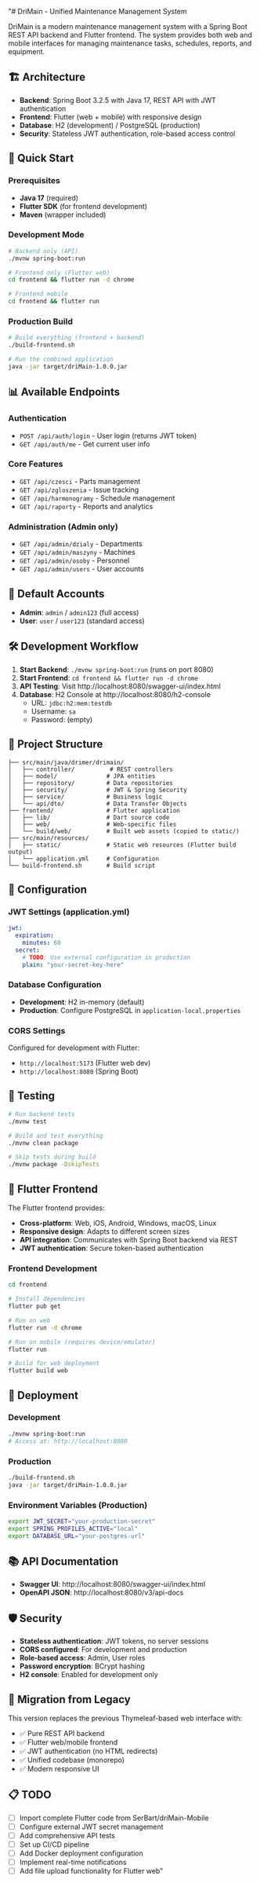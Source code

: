 "# DriMain - Unified Maintenance Management System

DriMain is a modern maintenance management system with a Spring Boot REST API backend and Flutter frontend. The system provides both web and mobile interfaces for managing maintenance tasks, schedules, reports, and equipment.

## 🏗️ Architecture

- **Backend**: Spring Boot 3.2.5 with Java 17, REST API with JWT authentication
- **Frontend**: Flutter (web + mobile) with responsive design
- **Database**: H2 (development) / PostgreSQL (production)
- **Security**: Stateless JWT authentication, role-based access control

## 🚀 Quick Start

### Prerequisites

- **Java 17** (required)
- **Flutter SDK** (for frontend development)
- **Maven** (wrapper included)

### Development Mode

```bash
# Backend only (API)
./mvnw spring-boot:run

# Frontend only (Flutter web)
cd frontend && flutter run -d chrome

# Frontend mobile
cd frontend && flutter run
```

### Production Build

```bash
# Build everything (frontend + backend)
./build-frontend.sh

# Run the combined application
java -jar target/driMain-1.0.0.jar
```

## 📊 Available Endpoints

### Authentication
- `POST /api/auth/login` - User login (returns JWT token)
- `GET /api/auth/me` - Get current user info

### Core Features
- `GET /api/czesci` - Parts management
- `GET /api/zgloszenia` - Issue tracking  
- `GET /api/harmonogramy` - Schedule management
- `GET /api/raporty` - Reports and analytics

### Administration (Admin only)
- `GET /api/admin/dzialy` - Departments
- `GET /api/admin/maszyny` - Machines
- `GET /api/admin/osoby` - Personnel
- `GET /api/admin/users` - User accounts

## 🔐 Default Accounts

- **Admin**: `admin` / `admin123` (full access)
- **User**: `user` / `user123` (standard access)

## 🛠️ Development Workflow

1. **Start Backend**: `./mvnw spring-boot:run` (runs on port 8080)
2. **Start Frontend**: `cd frontend && flutter run -d chrome`
3. **API Testing**: Visit http://localhost:8080/swagger-ui/index.html
4. **Database**: H2 Console at http://localhost:8080/h2-console
   - URL: `jdbc:h2:mem:testdb`
   - Username: `sa`
   - Password: (empty)

## 📁 Project Structure

```
├── src/main/java/drimer/drimain/
│   ├── controller/          # REST controllers
│   ├── model/              # JPA entities
│   ├── repository/         # Data repositories
│   ├── security/           # JWT & Spring Security
│   ├── service/            # Business logic
│   └── api/dto/            # Data Transfer Objects
├── frontend/               # Flutter application
│   ├── lib/                # Dart source code
│   ├── web/                # Web-specific files
│   └── build/web/          # Built web assets (copied to static/)
├── src/main/resources/
│   ├── static/             # Static web resources (Flutter build output)
│   └── application.yml     # Configuration
└── build-frontend.sh       # Build script
```

## 🔧 Configuration

### JWT Settings (application.yml)
```yaml
jwt:
  expiration:
    minutes: 60
  secret:
    # TODO: Use external configuration in production
    plain: "your-secret-key-here"
```

### Database Configuration
- **Development**: H2 in-memory (default)
- **Production**: Configure PostgreSQL in `application-local.properties`

### CORS Settings
Configured for development with Flutter:
- `http://localhost:5173` (Flutter web dev)
- `http://localhost:8080` (Spring Boot)

## 🧪 Testing

```bash
# Run backend tests
./mvnw test

# Build and test everything
./mvnw clean package

# Skip tests during build
./mvnw package -DskipTests
```

## 📱 Flutter Frontend

The Flutter frontend provides:
- **Cross-platform**: Web, iOS, Android, Windows, macOS, Linux
- **Responsive design**: Adapts to different screen sizes
- **API integration**: Communicates with Spring Boot backend via REST
- **JWT authentication**: Secure token-based authentication

### Frontend Development

```bash
cd frontend

# Install dependencies
flutter pub get

# Run on web
flutter run -d chrome

# Run on mobile (requires device/emulator)
flutter run

# Build for web deployment
flutter build web
```

## 🚀 Deployment

### Development
```bash
./mvnw spring-boot:run
# Access at: http://localhost:8080
```

### Production
```bash
./build-frontend.sh
java -jar target/driMain-1.0.0.jar
```

### Environment Variables (Production)
```bash
export JWT_SECRET="your-production-secret"
export SPRING_PROFILES_ACTIVE="local"
export DATABASE_URL="your-postgres-url"
```

## 📚 API Documentation

- **Swagger UI**: http://localhost:8080/swagger-ui/index.html
- **OpenAPI JSON**: http://localhost:8080/v3/api-docs

## 🛡️ Security

- **Stateless authentication**: JWT tokens, no server sessions
- **CORS configured**: For development and production
- **Role-based access**: Admin, User roles
- **Password encryption**: BCrypt hashing
- **H2 console**: Enabled for development only

## 🔄 Migration from Legacy

This version replaces the previous Thymeleaf-based web interface with:
- ✅ Pure REST API backend
- ✅ Flutter web/mobile frontend  
- ✅ JWT authentication (no HTML redirects)
- ✅ Unified codebase (monorepo)
- ✅ Modern responsive UI

## 📋 TODO

- [ ] Import complete Flutter code from SerBart/driMain-Mobile
- [ ] Configure external JWT secret management
- [ ] Add comprehensive API tests
- [ ] Set up CI/CD pipeline
- [ ] Add Docker deployment configuration
- [ ] Implement real-time notifications
- [ ] Add file upload functionality for Flutter web" 
